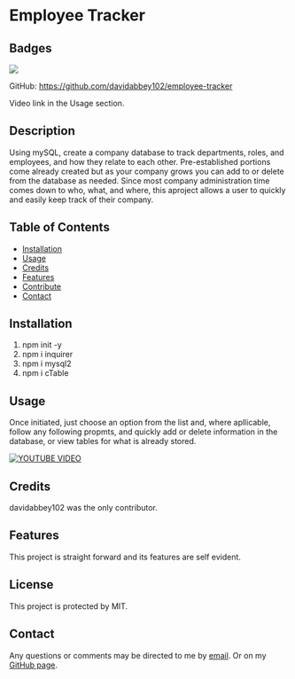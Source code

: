 # Employee Tracker

## Badges
![](https://img.shields.io/badge/License-MIT%20-blue.svg)

GitHub: https://github.com/davidabbey102/employee-tracker

Video link in the Usage section.

## Description

Using mySQL, create a company database to track departments, roles, and employees, and how they  relate to each other. Pre-established portions come already created but as your company grows you can add to or delete from the database as needed.
Since most company administration time comes down to who, what, and where, this aproject allows a user to quickly and easily keep track of their company.
## Table of Contents

* [Installation](#installation)
* [Usage](#usage)
* [Credits](#credits)
* [Features](#features)
* [Contribute](#contribute)
* [Contact](#contact)
## Installation

1. npm init -y
2. npm i inquirer
3. npm i mysql2
4. npm i cTable

## Usage

 Once initiated, just choose an option from the list and, where apllicable, follow any following propmts, and quickly add or delete information in the database, or view tables for what is already stored.

 [![YOUTUBE VIDEO](https://img.youtube.com/vi/HK_11G6SE5A/0.jpg)](https://youtu.be/HK_11G6SE5A)

## Credits

davidabbey102 was the only contributor.

## Features

This project is straight forward and its features are self evident.

## License

This project is protected by MIT.

## Contact

Any questions or comments may be directed to me by [email](davidabbey@earthlink.net). Or on my [GitHub page](https://github.com/davidabbey102).
